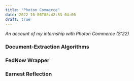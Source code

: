 ```yaml
---
title: "Photon Commerce"
date: 2022-10-06T08:42:53-04:00
draft: true
---
```


*An account of my internship with Photon Commerce (S'22)*

<!--more-->
### Document-Extraction Algorithms

### FedNow Wrapper

### Earnest Reflection
